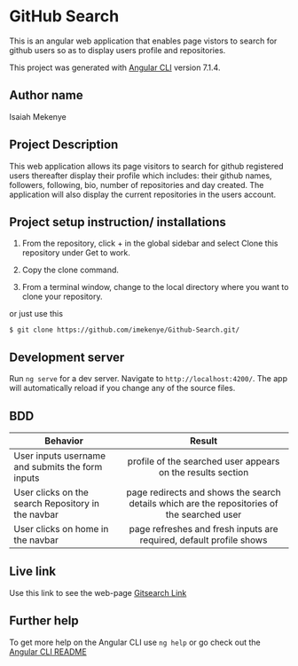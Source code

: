 # GitHub Search

This is an angular web application that enables page vistors to search for github users so as to display users profile and repositories.

This project was generated with [Angular CLI](https://github.com/angular/angular-cli) version 7.1.4.

## Author name

Isaiah Mekenye

## Project Description

This web application allows its page visitors to search for github registered users thereafter display their profile which includes: their github names, followers, following, bio, number of repositories and day created. The application will also display the current repositories in the users account.

## Project setup instruction/ installations


1. From the repository, click + in the global sidebar and select Clone this repository under Get to work.

2.  Copy the clone command.

3.  From a terminal window, change to the local directory where you want to clone your repository.

or just use this

`$ git clone https://github.com/imekenye/Github-Search.git/`

## Development server

Run `ng serve` for a dev server. Navigate to `http://localhost:4200/`. The app will automatically reload if you change any of the source files.

## BDD

| Behavior        | Result |
| ------------- |:----:|
| User inputs username and submits the form inputs | profile of the searched user appears on the results section |
| User clicks on the search Repository in the navbar | page redirects and shows the search details which are the repositories of the searched user  |
| User clicks on home in the navbar | page refreshes and fresh inputs are required, default profile shows |



## Live link

Use this link to see the web-page [Gitsearch Link](https://gitsearch.netlify.com)



## Further help

To get more help on the Angular CLI use `ng help` or go check out the [Angular CLI README](https://github.com/angular/angular-cli/blob/master/README.md)
